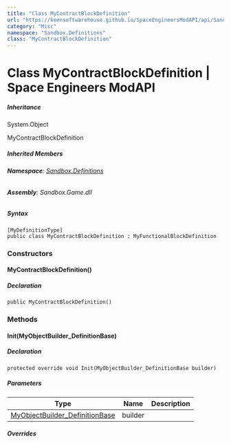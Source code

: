 ```yaml
---
title: "Class MyContractBlockDefinition"
url: "https://keensoftwarehouse.github.io/SpaceEngineersModAPI/api/Sandbox.Definitions.MyContractBlockDefinition.html"
category: "Misc"
namespace: "Sandbox.Definitions"
class: "MyContractBlockDefinition"
---
```


# Class MyContractBlockDefinition | Space Engineers ModAPI

##### Inheritance

System.Object

MyContractBlockDefinition

##### Inherited Members

###### **Namespace**: [Sandbox.Definitions](https://keensoftwarehouse.github.io/SpaceEngineersModAPI/api/Sandbox.Definitions.html)

###### **Assembly**: Sandbox.Game.dll

##### Syntax

```
[MyDefinitionType]
public class MyContractBlockDefinition : MyFunctionalBlockDefinition
```

### Constructors

#### MyContractBlockDefinition()

##### Declaration

```
public MyContractBlockDefinition()
```

### Methods

#### Init(MyObjectBuilder\_DefinitionBase)

##### Declaration

```
protected override void Init(MyObjectBuilder_DefinitionBase builder)
```

##### Parameters

| Type | Name | Description |
| --- | --- | --- |
| [MyObjectBuilder\_DefinitionBase](https://keensoftwarehouse.github.io/SpaceEngineersModAPI/api/VRage.Game.MyObjectBuilder_DefinitionBase.html) | builder |     |

##### Overrides